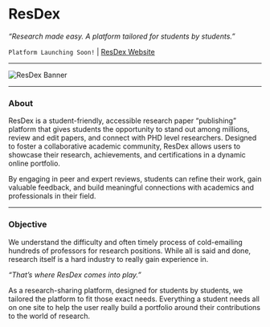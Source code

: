 # ResDex
*“Research made easy. A platform tailored for students by students.”*

`Platform Launching Soon!` | [ResDex Website](https://resdex.vercel.app)
___

![ResDex Banner](https://github.com/user-attachments/assets/8a7f5869-7c6a-4e1d-a8a4-f40965d0191a)

___

### About
ResDex is a student-friendly, accessible research paper “publishing” platform that gives students the opportunity to stand out among millions, review and edit papers, and connect with PHD level researchers. Designed to foster a collaborative academic community, ResDex allows users to showcase their research, achievements, and certifications in a dynamic online portfolio. 

By engaging in peer and expert reviews, students can refine their work, gain valuable feedback, and build meaningful connections with academics and professionals in their field.

___

### Objective 
We understand the difficulty and often timely process of cold-emailing hundreds of professors for research positions. While all is said and done, research itself is a hard industry to really gain experience in. 

*“That’s where ResDex comes into play.”* 

 
As a research-sharing platform, designed for students by students, we tailored the platform to fit those exact needs. Everything a student needs all on one site to help the user really build a portfolio around their contributions to the world of research.
